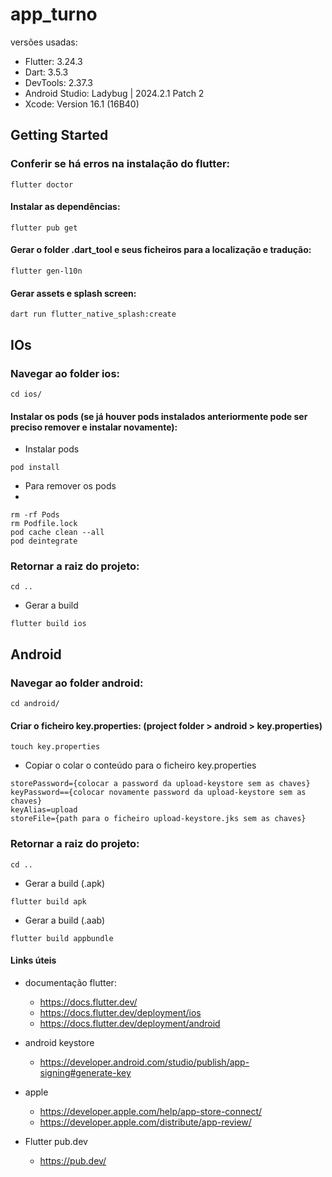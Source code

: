 # app_turno

versões usadas:
- Flutter: 3.24.3
- Dart: 3.5.3
- DevTools: 2.37.3
- Android Studio: Ladybug | 2024.2.1 Patch 2
- Xcode: Version 16.1 (16B40)

## Getting Started

### Conferir se há erros na instalação do flutter:

```console
flutter doctor
```

#### Instalar as dependências:

```console
flutter pub get
```

#### Gerar o folder .dart_tool e seus ficheiros para a localização e tradução:


```console
flutter gen-l10n
```
#### Gerar assets e splash screen:

```console
dart run flutter_native_splash:create
```
## IOs

### Navegar ao folder ios:

```console
cd ios/
```

#### Instalar os pods (se já houver pods instalados anteriormente pode ser preciso remover e instalar novamente):

- Instalar pods 

```console
pod install
```

- Para remover os pods
- 
```console
rm -rf Pods
rm Podfile.lock
pod cache clean --all
pod deintegrate
```

### Retornar a raiz do projeto:

```console
cd ..
```
- Gerar a build
  
```console
flutter build ios
```

## Android

### Navegar ao folder android:

```console
cd android/
```

#### Criar o ficheiro key.properties: (project folder > android > key.properties)

```console
touch key.properties
```

- Copiar o colar o conteúdo para o ficheiro key.properties

```console
storePassword={colocar a password da upload-keystore sem as chaves}
keyPassword=={colocar novamente password da upload-keystore sem as chaves}
keyAlias=upload
storeFile={path para o ficheiro upload-keystore.jks sem as chaves}
```

### Retornar a raiz do projeto:

```console
cd ..
```
- Gerar a build (.apk)
  
```console
flutter build apk
```

- Gerar a build (.aab)
  
```console
flutter build appbundle
```

#### Links úteis

- documentação flutter:
  - <https://docs.flutter.dev/>
  - <https://docs.flutter.dev/deployment/ios>
  - <https://docs.flutter.dev/deployment/android>
  
- android keystore
  - <https://developer.android.com/studio/publish/app-signing#generate-key>
  
- apple
  - <https://developer.apple.com/help/app-store-connect/>
  - <https://developer.apple.com/distribute/app-review/>
  
- Flutter pub.dev
  - <https://pub.dev/>